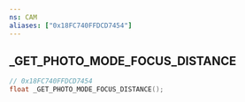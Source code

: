 ```yaml
---
ns: CAM
aliases: ["0x18FC740FFDCD7454"]
---
```

## _GET_PHOTO_MODE_FOCUS_DISTANCE

```c
// 0x18FC740FFDCD7454
float _GET_PHOTO_MODE_FOCUS_DISTANCE();
```


